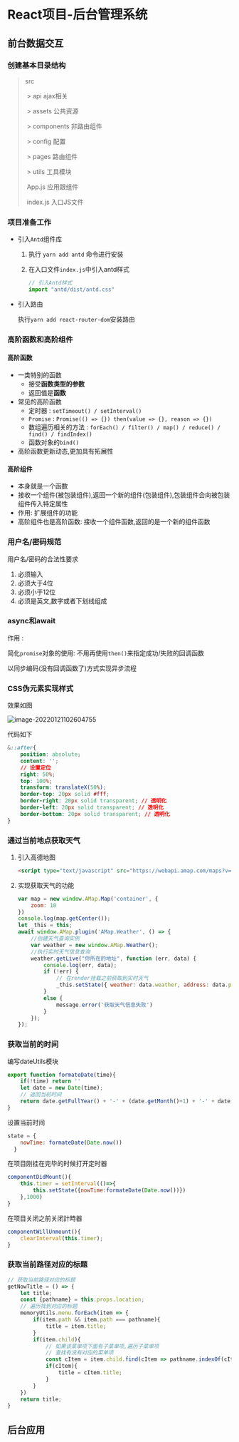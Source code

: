 # React项目-后台管理系统
## 前台数据交互
### 创建基本目录结构

>src
>
>​	> api	ajax相关
>
>​	> assets	公共资源
>
>​	> components	非路由组件
>
>​	> config	配置
>
>​	> pages	路由组件
>
>​	> utils	工具模块
>
>​	   App.js	应用跟组件
>
>​	   index.js	入口JS文件

### 项目准备工作

* 引入`Antd`组件库

  1. 执行 `yarn add antd` 命令进行安装

  2. 在入口文件`index.js`中引入antd样式

     ```js
     // 引入Antd样式
     import "antd/dist/antd.css"
     ```

* 引入路由

  执行`yarn add react-router-dom`安装路由

### 高阶函数和高阶组件

#### 高阶函数

- 一类特别的函数
  - 接受**函数类型的参数**
  - 返回值是**函数**
- 常见的高阶函数
  * 定时器 : `setTimeout() / setInterval()`
  * `Promise` : `Promise(() => {}) then(value => {}, reason => {})`
  * 数组遍历相关的方法 : `forEach() / filter() / map() / reduce() / find() / findIndex()`
  * 函数对象的`bind()`
- 高阶函数更新动态,更加具有拓展性

#### 高阶组件

* 本身就是一个函数
* 接收一个组件(被包装组件),返回一个新的组件(包装组件),包装组件会向被包装组件传入特定属性
* 作用: 扩展组件的功能
* 高阶组件也是高阶函数: 接收一个组件函数,返回的是一个新的组件函数

### 用户名/密码规范

用户名/密码的合法性要求

1. 必须输入
2. 必须大于4位
3. 必须小于12位
4. 必须是英文,数字或者下划线组成

### async和await

作用 : 

简化`promise`对象的使用: 不用再使用`then()`来指定成功/失败的回调函数

以同步编码(没有回调函数了)方式实现异步流程 

### CSS伪元素实现样式

效果如图

![image-20220121102604755](C:\Users\admin\AppData\Roaming\Typora\typora-user-images\image-20220121102604755.png)

代码如下

```css
&::after{
    position: absolute;
    content: '';
    // 设置定位
    right: 50%;
    top: 100%;
    transform: translateX(50%);
    border-top: 20px solid #fff;
    border-right: 20px solid transparent; // 透明化
    border-left: 20px solid transparent; // 透明化
    border-bottom: 20px solid transparent; // 透明化
}
```

### 通过当前地点获取天气

1. 引入高德地图

   ```html
   <script type="text/javascript" src="https://webapi.amap.com/maps?v=1.4.15&key=___"></script> 
   ```

2. 实现获取天气的功能

   ```js
   var map = new window.AMap.Map('container', {
       zoom: 10
   })
   console.log(map.getCenter());
   let _this = this;
   await window.AMap.plugin('AMap.Weather', () => {
       //创建天气查询实例
       var weather = new window.AMap.Weather();
       //执行实时天气信息查询
       weather.getLive("你所在的地址", function (err, data) {
           console.log(err, data);
           if (!err) {
               // 在render挂载之前获取到实时天气
               _this.setState({ weather: data.weather, address: data.province + "省" + data.city })
           }
           else {
               message.error('获取天气信息失败')
           }
       });
   });
   ```

### 获取当前的时间

编写dateUtils模块

```js
export function formateDate(time){
    if(!time) return ''
    let date = new Date(time);
    // 返回当前时间
    return date.getFullYear() + '-' + (date.getMonth()+1) + '-' + date.getDate() + ' ' + date.getHours() + ':' + date.getMinutes() + ':' + date.getSeconds();
}
```

设置当前时间

```jsx
state = {
    nowTime: formateDate(Date.now())
  }
```

在项目刚挂在完毕的时候打开定时器

```jsx
componentDidMount(){
    this.timer = setInterval(()=>{
        this.setState({nowTime:formateDate(Date.now())})
    },1000)
}
```

在项目关闭之前关闭計時器

```jsx
componentWillUnmount(){
    clearInterval(this.timer);
}
```

### 获取当前路径对应的标题

```jsx
// 获取当前路径对应的标题
getNowTitle = () => {
    let title;
    const {pathname} = this.props.location;
    // 遍历找到对应的标题
    memoryUtils.menu.forEach(item => {
        if(item.path && item.path === pathname){
            title = item.title;
        }
        if(item.child){
            // 如果该菜单项下面有子菜单项,遍历子菜单项
            // 查找有没有对应的菜单项
            const cItem = item.child.find(cItem => pathname.indexOf(cItem.path) === 0);
            if(cItem){
                title = cItem.title;
            }
        }
    })
    return title;
}
```



## 后台应用































